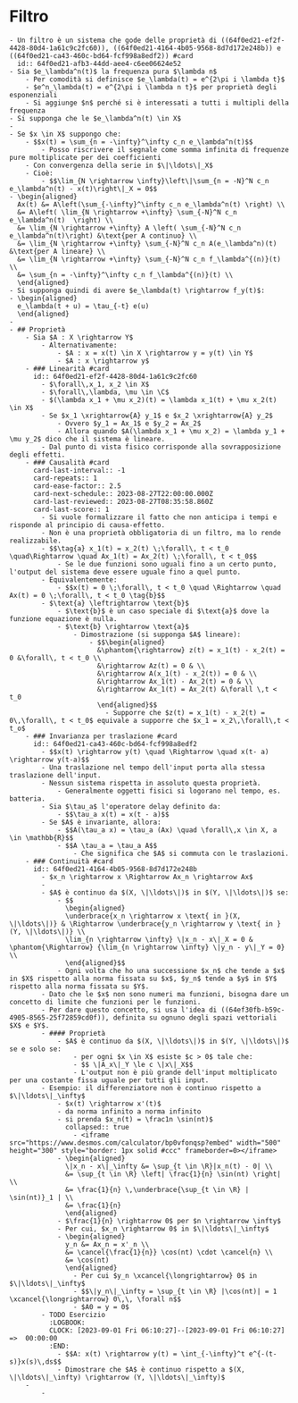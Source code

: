 # Filtro
	- Un filtro è un sistema che gode delle proprietà di ((64f0ed21-ef2f-4428-80d4-1a61c9c2fc60)), ((64f0ed21-4164-4b05-9568-8d7d172e248b)) e ((64f0ed21-ca43-460c-bd64-fcf998a8edf2)) #card
	  id:: 64f0ed21-afb3-44dd-aee4-c6ee06624e52
	- Sia $e_\lambda^n(t)$ la frequenza pura $\lambda n$
		- Per comodità si definisce $e_\lambda(t) = e^{2\pi i \lambda t}$
		- $e^n_\lambda(t) = e^{2\pi i \lambda n t}$ per proprietà degli esponenziali
		- Si aggiunge $n$ perché si è interessati a tutti i multipli della frequenza
	- Si supponga che le $e_\lambda^n(t) \in X$
	-
	- Se $x \in X$ suppongo che:
		- $$x(t) = \sum_{n = -\infty}^\infty c_n e_\lambda^n(t)$$
			- Posso riscrivere il segnale come somma infinita di frequenze pure moltiplicate per dei coefficienti
		- Con convergenza della serie in $\|\ldots\|_X$
		- Cioè:
			- $$\lim_{N \rightarrow \infty}\left\|\sum_{n = -N}^N c_n e_\lambda^n(t) - x(t)\right\|_X = 0$$
	- \begin{aligned}
	  Ax(t) &= A\left(\sum_{-\infty}^\infty c_n e_\lambda^n(t) \right) \\
	  &= A\left( \lim_{N \rightarrow +\infty} \sum_{-N}^N c_n e_\lambda^n(t)  \right) \\
	  &= \lim_{N \rightarrow +\infty} A \left( \sum_{-N}^N c_n e_\lambda^n(t)\right) &\text{per A continuo} \\
	  &= \lim_{N \rightarrow +\infty} \sum_{-N}^N c_n A(e_\lambda^n)(t) &\text{per A lineare} \\
	  &= \lim_{N \rightarrow +\infty} \sum_{-N}^N c_n f_\lambda^{(n)}(t) \\
	  &= \sum_{n = -\infty}^\infty c_n f_\lambda^{(n)}(t) \\
	  \end{aligned}
	- Si supponga quindi di avere $e_\lambda(t) \rightarrow f_y(t)$:
	- \begin{aligned}
	  e_\lambda(t + u) = \tau_{-t} e(u)
	  \end{aligned}
	-
	- ## Proprietà
		- Sia $A : X \rightarrow Y$
			- Alternativamente:
				- $A : x = x(t) \in X \rightarrow y = y(t) \in Y$
				- $A : x \rightarrow y$
		- ### Linearità #card
		  id:: 64f0ed21-ef2f-4428-80d4-1a61c9c2fc60
			- $\forall\,x_1, x_2 \in X$
			- $\forall\,\lambda, \mu \in \C$
			- $(\lambda x_1 + \mu x_2)(t) = \lambda x_1(t) + \mu x_2(t) \in X$
			- Se $x_1 \xrightarrow{A} y_1$ e $x_2 \xrightarrow{A} y_2$
				- Ovvero $y_1 = Ax_1$ e $y_2 = Ax_2$
				- Allora quando $A(\lambda x_1 + \mu x_2) = \lambda y_1 + \mu y_2$ dico che il sistema è lineare.
			- Dal punto di vista fisico corrisponde alla sovrapposizione degli effetti.
		- ### Causalità #card
		  card-last-interval:: -1
		  card-repeats:: 1
		  card-ease-factor:: 2.5
		  card-next-schedule:: 2023-08-27T22:00:00.000Z
		  card-last-reviewed:: 2023-08-27T08:35:58.860Z
		  card-last-score:: 1
			- Si vuole formalizzare il fatto che non anticipa i tempi e risponde al principio di causa-effetto.
			- Non è una proprietà obbligatoria di un filtro, ma lo rende realizzabile.
			- $$\tag{a} x_1(t) = x_2(t) \;\forall\, t < t_0 \quad\Rightarrow \quad Ax_1(t) = Ax_2(t) \;\forall\, t < t_0$$
				- Se le due funzioni sono uguali fino a un certo punto, l'output del sistema deve essere uguale fino a quel punto.
			- Equivalentemente:
				- $$x(t) = 0 \;\forall\, t < t_0 \quad \Rightarrow \quad Ax(t) = 0 \;\forall\, t < t_0 \tag{b}$$
			- $\text{a} \leftrightarrow \text{b}$
				- $\text{b}$ è un caso speciale di $\text{a}$ dove la funzione equazione è nulla.
				- $\text{b} \rightarrow \text{a}$
					- Dimostrazione (si supponga $A$ lineare):
						- $$\begin{aligned}
						  &\phantom{\rightarrow} z(t) = x_1(t) - x_2(t) = 0 &\forall\, t < t_0 \\
						  &\rightarrow Az(t) = 0 & \\
						  &\rightarrow A(x_1(t) - x_2(t)) = 0 & \\
						  &\rightarrow Ax_1(t) - Ax_2(t) = 0 & \\
						  &\rightarrow Ax_1(t) = Ax_2(t) &\forall \,t < t_0
						  \end{aligned}$$
							- Supporre che $z(t) = x_1(t) - x_2(t) = 0\,\forall\, t < t_0$ equivale a supporre che $x_1 = x_2\,\forall\,t < t_o$
		- ### Invarianza per traslazione #card
		  id:: 64f0ed21-ca43-460c-bd64-fcf998a8edf2
			- $$x(t) \rightarrow y(t) \quad \Rightarrow \quad x(t- a) \rightarrow y(t-a)$$
			- Una traslazione nel tempo dell'input porta alla stessa traslazione dell'input.
			- Nessun sistema rispetta in assoluto questa proprietà.
				- Generalmente oggetti fisici si logorano nel tempo, es. batteria.
			- Sia $\tau_a$ l'operatore delay definito da:
				- $$\tau_a x(t) = x(t - a)$$
			- Se $A$ è invariante, allora:
				- $$A(\tau_a x) = \tau_a (Ax) \quad \forall\,x \in X, a \in \mathbb{R}$$
				- $$A \tau_a = \tau_a A$$
					- Che significa che $A$ si commuta con le traslazioni.
		- ### Continuità #card
		  id:: 64f0ed21-4164-4b05-9568-8d7d172e248b
			- $x_n \rightarrow x \Rightarrow Ax_n \rightarrow Ax$
			-
			- $A$ è continuo da $(X, \|\ldots\|)$ in $(Y, \|\ldots\|)$ se:
				- $$
				  \begin{aligned}
				  \underbrace{x_n \rightarrow x \text{ in }(X, \|\ldots\|)} & \Rightarrow \underbrace{y_n \rightarrow y \text{ in }(Y, \|\ldots\|)} \\
				  \lim_{n \rightarrow \infty} \|x_n - x\|_X = 0 & \phantom{\Rightarrow} {\lim_{n \rightarrow \infty} \|y_n - y\|_Y = 0} \\
				  \end{aligned}$$
				- Ogni volta che ho una successione $x_n$ che tende a $x$ in $X$ rispetto alla norma fissata su $x$, $y_n$ tende a $y$ in $Y$ rispetto alla norma fissata su $Y$.
			- Dato che le $x$ non sono numeri ma funzioni, bisogna dare un concetto di limite che funzioni per le funzioni.
			- Per dare questo concetto, si usa l'idea di ((64ef30fb-b59c-4905-8565-25f72859cd0f)), definita su ognuno degli spazi vettoriali $X$ e $Y$.
			- #### Proprietà
				- $A$ è continuo da $(X, \|\ldots\|)$ in $(Y, \|\ldots\|)$ se e solo se:
					- per ogni $x \in X$ esiste $c > 0$ tale che:
					- $$ \|A_x\|_Y \le c \|x\|_X$$
					- L'output non è più grande dell'input moltiplicato per una costante fissa uguale per tutti gli input.
			- Esempio: il differenziatore non è continuo rispetto a $\|\ldots\|_\infty$
				- $x(t) \rightarrow x'(t)$
				- da norma infinito a norma infinito
				- si prenda $x_n(t) = \frac1n \sin(nt)$
				  collapsed:: true
					- <iframe src="https://www.desmos.com/calculator/bp0vfonqsp?embed" width="500" height="300" style="border: 1px solid #ccc" frameborder=0></iframe>
				- \begin{aligned}
				  \|x_n - x\|_\infty &= \sup_{t \in \R}|x_n(t) - 0| \\
				  &= \sup_{t \in \R} \left| \frac{1}{n} \sin(nt) \right| \\
				  &= \frac{1}{n} \,\underbrace{\sup_{t \in \R} | \sin(nt)}_1 | \\
				  &= \frac{1}{n}
				  \end{aligned}
				- $\frac{1}{n} \rightarrow 0$ per $n \rightarrow \infty$
				- Per cui, $x_n \rightarrow 0$ in $\|\ldots\|_\infty$
				- \begin{aligned}
				  y_n &= Ax_n = x'_n \\
				  &= \cancel{\frac{1}{n}} \cos(nt) \cdot \cancel{n} \\
				  &= \cos(nt)
				  \end{aligned}
					- Per cui $y_n \xcancel{\longrightarrow} 0$ in $\|\ldots\|_\infty$
					- $$\|y_n\|_\infty = \sup_{t \in \R} |\cos(nt)| = 1 \xcancel{\longrightarrow} 0\,\, \forall n$$
					- $A0 = y = 0$
			- TODO Esercizio
			  :LOGBOOK:
			  CLOCK: [2023-09-01 Fri 06:10:27]--[2023-09-01 Fri 06:10:27] =>  00:00:00
			  :END:
				- $$A: x(t) \rightarrow y(t) = \int_{-\infty}^t e^{-(t-s)}x(s)\,ds$$
				- Dimostrare che $A$ è continuo rispetto a $(X, \|\ldots\|_\infty) \rightarrow (Y, \|\ldots\|_\infty)$
		-
			-
